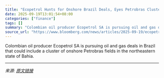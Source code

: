 ```yaml
---
title: "Ecopetrol Hunts for Onshore Brazil Deals, Eyes Petrobras Cluster"
date: 2025-09-19T13:01:54+08:00
categories: ["finance"]
tags: []
summary: "Colombian oil producer Ecopetrol SA is pursuing oil and gas deals in Brazil that could include a cluster of onshore Petrobras fields in the northeastern state of Bahia."
source_url: "https://www.bloomberg.com/news/articles/2025-09-19/ecopetrol-hunts-for-onshore-brazil-oil-and-gas-deals-eyes-petrobras-cluster"
---
```


Colombian oil producer Ecopetrol SA is pursuing oil and gas deals in Brazil that could include a cluster of onshore Petrobras fields in the northeastern state of Bahia.

---

*来源: [原文链接](https://www.bloomberg.com/news/articles/2025-09-19/ecopetrol-hunts-for-onshore-brazil-oil-and-gas-deals-eyes-petrobras-cluster)*
